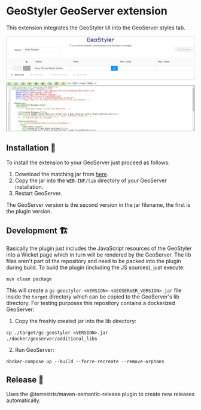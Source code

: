 # GeoStyler GeoServer extension

This extension integrates the GeoStyler UI into the GeoServer styles tab.

![Preview](./preview.png)

## Installation 🥳

To install the extension to your GeoServer just proceed as follows:

1. Download the matching jar from [here](https://nexus.terrestris.de/#browse/browse:geoserver-extras:org%2Fgeoserver%2Fcommunity%2Fgs-geostyler).
2. Copy the jar into the `WEB-INF/lib` directory of your GeoServer installation.
3. Restart GeoServer.

The GeoServer version is the second version in the jar filename, the first is the plugin version.

## Development 🏗️

Basically the plugin just includes the JavaScript resources of the GeoStyler into
a Wicket page which in turn will be rendered by the GeoServer. The lib files aren't
part of the repository and need to be packed into the plugin during build. To build
the plugin (including the JS sources), just execute:

```
mvn clean package
```

This will create a `gs-geostyler-<VERSION>-<GEOSERVER_VERSION>.jar` file inside the `target` directory
which can be copied to the GeoServer's lib directory. For testing purposes this
repository contains a dockerized GeoServer:

1. Copy the freshly created jar into the lib directory:

```
cp ./target/gs-geostyler-<VERSION>.jar ./docker/geoserver/additional_libs
```

2. Run GeoServer:

```
docker-compose up --build --force-recreate --remove-orphans
```

## Release 📰

Uses the @terrestris/maven-semantic-release plugin to create new releases automatically.
